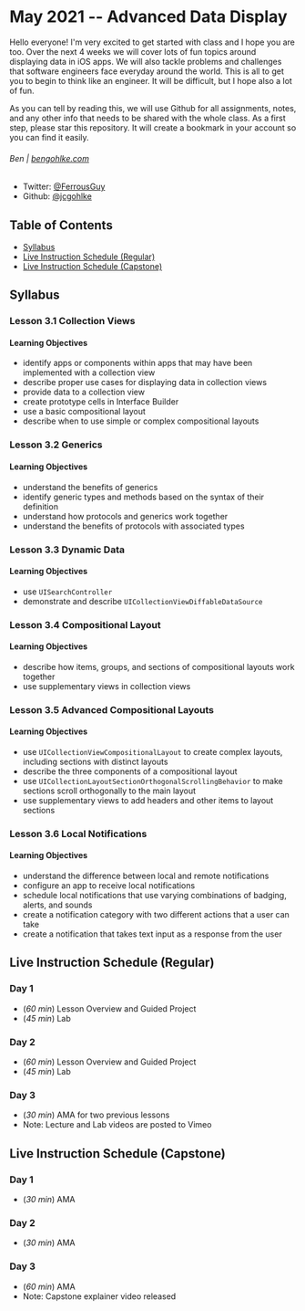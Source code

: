 # May 2021 -- Advanced Data Display

Hello everyone! I'm very excited to get started with class and I hope you are too. Over the next 4 weeks we will cover lots of fun topics around displaying data in iOS apps. We will also tackle problems and challenges that software engineers face everyday around the world. This is all to get you to begin to think like an engineer. It will be difficult, but I hope also a lot of fun.

As you can tell by reading this, we will use Github for all assignments, notes, and any other info that needs to be shared with the whole class. As a first step, please star this repository. It will create a bookmark in your account so you can find it easily.

###### Ben | [bengohlke.com](http://www.bengohlke.com)

* Twitter: [@FerrousGuy](http://www.twitter.com/FerrousGuy)
* Github: [@jcgohlke](http://www.github.com/jcgohlke)

## Table of Contents
* [Syllabus](https://github.com/jcgohlke/May21--advanced-data-display#syllabus)
* [Live Instruction Schedule (Regular)](https://github.com/jcgohlke/May21--advanced-data-display#live-instruction-schedule)
* [Live Instruction Schedule (Capstone)](https://github.com/jcgohlke/May21--advanced-data-display#live-instruction-schedule)

## Syllabus

### Lesson 3.1 Collection Views
#### Learning Objectives
* identify apps or components within apps that may have been implemented with a collection view
* describe proper use cases for displaying data in collection views
* provide data to a collection view
* create prototype cells in Interface Builder
* use a basic compositional layout
* describe when to use simple or complex compositional layouts

### Lesson 3.2 Generics
#### Learning Objectives
* understand the benefits of generics
* identify generic types and methods based on the syntax of their definition
* understand how protocols and generics work together
* understand the benefits of protocols with associated types

### Lesson 3.3 Dynamic Data
#### Learning Objectives
* use `UISearchController`
* demonstrate and describe `UICollectionViewDiffableDataSource`

### Lesson 3.4 Compositional Layout
#### Learning Objectives
* describe how items, groups, and sections of compositional layouts work together
* use supplementary views in collection views

### Lesson 3.5 Advanced Compositional Layouts
#### Learning Objectives
* use `UICollectionViewCompositionalLayout` to create complex layouts, including sections with distinct layouts
* describe the three components of a compositional layout
* use `UICollectionLayoutSectionOrthogonalScrollingBehavior` to make sections scroll orthogonally to the main layout
* use supplementary views to add headers and other items to layout sections

### Lesson 3.6 Local Notifications
#### Learning Objectives
* understand the difference between local and remote notifications
* configure an app to receive local notifications
* schedule local notifications that use varying combinations of badging, alerts, and sounds
* create a notification category with two different actions that a user can take
* create a notification that takes text input as a response from the user

## Live Instruction Schedule (Regular)
### Day 1
* (_60 min_) Lesson Overview and Guided Project
* (_45 min_) Lab

### Day 2
* (_60 min_) Lesson Overview and Guided Project
* (_45 min_) Lab

### Day 3
* (_30 min_) AMA for two previous lessons
* Note: Lecture and Lab videos are posted to Vimeo

## Live Instruction Schedule (Capstone)
### Day 1
* (_30 min_) AMA

### Day 2
* (_30 min_) AMA

### Day 3
* (_60 min_) AMA
* Note: Capstone explainer video released
